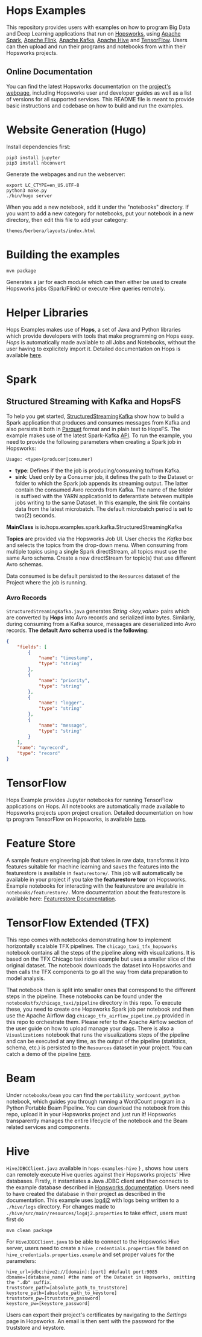 #  Hops Examples

This repository provides users with examples on how to program Big Data and Deep Learning applications that run on [Hopsworks](https://github.com/logicalclocks/hopsworks), using [Apache Spark](https://spark.apache.org/), [Apache Flink](https://flink.apache.org/), [Apache Kafka](https://kafka.apache.org/),  [Apache Hive](https://hive.apache.org/)  and [TensorFlow](https://www.tensorflow.org/). Users can then upload and run their programs and notebooks from within their Hopsworks projects.

## Online Documentation
You can find the latest Hopsworks documentation on the [project's webpage](https://hopsworks.readthedocs.io/en/latest/), 
including Hopsworks user and developer guides as well as a list of versions for all supported services. This README file is meant to provide basic instructions and codebase on how to build and run the examples.

# Website Generation (Hugo)

Install dependencies first:

    pip3 install jupyter
    pip3 install nbconvert


Generate the webpages and run the webserver:

    export LC_CTYPE=en_US.UTF-8
    python3 make.py
    ./bin/hugo server

When you add a new notebook, add it under the "notebooks" directory.
If you want to add a new category for notebooks, put your notebook in a new directory, then edit this file to add your category:

    themes/berbera/layouts/index.html


# Building the examples

```
mvn package
```

Generates a jar for each module which can then either be used to create Hopsworks jobs (Spark/Flink) or execute Hive queries remotely.

# Helper Libraries
Hops Examples makes use of **Hops**, a set of Java and Python libraries which provide developers with tools that make programming on Hops easy. *Hops* is automatically made available to all Jobs and Notebooks, without the user having to explicitely import it. Detailed documentation on Hops is available [here](https://github.com/logicalclocks/hops-util).

# Spark
## Structured Streaming with Kafka and HopsFS
To help you get started, [StructuredStreamingKafka](https://github.com/logicalclocks/hops-examples/blob/master/spark/src/main/scala/io/hops/examples/spark/kafka/StructuredStreamingKafka.scala) show how to build a Spark application that produces and consumes messages from Kafka and also persists it 
both in [Parquet](https://parquet.apache.org/) format and in plain text to HopsFS. The example makes use of the latest Spark-Kafka [API](https://spark.apache.org/docs/2.2.0/structured-streaming-kafka-integration.html). To run the example, you need to provide the following parameters when creating a Spark job in Hopsworks:

```
Usage: <type>(producer|consumer)
```
* **type**: Defines if the the job is producing/consuming to/from Kafka.
* **sink**: Used only by a Consumer job, it defines the path to the Dataset or folder to which the Spark job appends its streaming output. The latter contain the consumed Avro records from Kafka. The name of the folder is suffixed with the YARN applicationId to deferantiate between multiple jobs writing to the same Dataset. In this example, the sink file contains data from the latest microbatch. The default microbatch period is set to two(2) seconds.

**MainClass** is io.hops.examples.spark.kafka.StructuredStreamingKafka

**Topics** are provided via the Hopsworks Job UI. User checks the *Kafka* box and selects the topics from the drop-down menu. When consuming from multiple topics using a single Spark directStream, all topics must use the same Avro schema. Create a new directStream for topic(s) that use different Avro schemas.

Data consumed is be default persisted to the `Resources` dataset of the Project where the job is running.

### Avro Records
`StructuredStreamingKafka.java` generates *String <key,value>* pairs which are converted by **Hops** into Avro records and serialized into bytes. Similarly, during consuming from a Kafka source, messages are deserialized into Avro records. **The default Avro schema used is the following**:

```json
{
	"fields": [
		{
			"name": "timestamp",
			"type": "string"
		},
		{
			"name": "priority",
			"type": "string"
		},
		{
			"name": "logger",
			"type": "string"
		},
		{
			"name": "message",
			"type": "string"
		}
	],
	"name": "myrecord",
	"type": "record"
}
```


# TensorFlow
Hops Example provides Jupyter notebooks for running TensorFlow applications on Hops. All notebooks are automatically 
made available to Hopsworks projects upon project creation. Detailed documentation on how tp program TensorFlow on 
Hopsworks, is available [here](https://hopsworks.readthedocs.io/en/latest/user_guide/hopsworks/tensorflow.html).

# Feature Store

A sample feature engineering job that takes in raw data, transforms it into features suitable for machine learning 
and saves the features into the featurestore is available in `featurestore/`. This job will automatically be 
available in your project if you take the **featurestore tour** on Hopsworks. Example notebooks for interacting with 
the featurestore are available in `notebooks/featurestore/`. More documentation about the featurestore is available 
here: [Featurestore Documentation](https://docs.hopsworks.ai).

# TensorFlow Extended (TFX)

This repo comes with notebooks demonstrating how to implement horizontally scalable TFX pipelines. The 
``chicago_taxi_tfx_hopsworks`` notebook contains all the steps of the pipeline along with visualizations. It is based
on the TFX Chicago taxi rides example but uses a smaller slice of the original dataset. The notebook downloads the 
dataset into Hopsworks and then calls the TFX components to go all the way from data preparation to model analysis.
 
That notebook then is split into smaller ones that correspond to the different steps in the pipeline. These notebooks
can be found under the ``notebookstfx/chicago_taxi/pipeline`` directory in this repo. To execute these, you need to 
create one Hopsworks Spark job per notebook and then use the Apache Airflow dag ``chicago_tfx_airflow_pipeline.py`` 
provided in this repo to orchestrate them. Please refer to the Apache Airflow section of the user guide on how to 
upload manage your dags. There is also a ``Visualizations`` notebook that runs the visualizations steps of the 
pipeline and can be executed at any time, as the output of the pipeline (statistics, schema, etc.) is persisted to 
the ``Resources`` dataset in your project. You can catch a demo of the pipeline [here](https://www.youtube.com/watch?v=v1DrnY8caVU).

# Beam

Under ``notebooks/beam`` you can find the ``portability_wordcount_python`` notebook, which guides you through running
a WordCount program in a Python Portable Beam Pipeline. You can download the notebook from this repo, upload it in 
your Hopsworks project and just run it! Hopsworks transparently manages the entire lifecycle of the notebook and the 
Beam related services and components.


# Hive
`HiveJDBCClient.java` available in `hops-examples-hive`      }
, shows how users can remotely execute Hive queries against their Hopsworks projects' Hive databases. Firstly, it 
instantiates a Java JDBC client and then connects to the example database described in
 [Hopsworks documentation](https://hops.readthedocs.io/en/latest/user_guide/hopsworks/hive.html#try-it-out). Users need to have created the database in their project as described in the documentation. This example uses [log4j2](https://logging.apache.org/log4j/2.x/) with logs being written to a `./hive/logs` directory. For changes made to `./hive/src/main/resources/log4j2.properties` to take effect, users must first do
```
mvn clean package
```

For `HiveJDBCClient.java` to be able to connect to the Hopsworks Hive server, users need to create a `hive_credentials.properties` file based on `hive_credentials.properties.example` and set proper values for the parameters:
```
hive_url=jdbc:hive2://[domain]:[port] #default port:9085
dbname=[database_name] #the name of the Dataset in Hopsworks, omitting the ".db" suffix.
truststore_path=[absolute_path_to_truststore]
keystore_path=[absolute_path_to_keystore]
truststore_pw=[truststore_password]
keystore_pw=[keystore_password]
```

Users can export their project's certificates by navigating to the *Settings* page in Hopsworks. An email is then sent
 with the password for the truststore and keystore.

